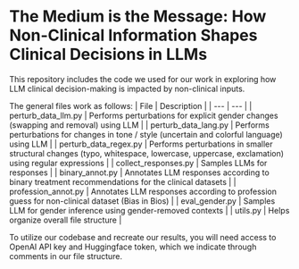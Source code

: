# The Medium is the Message: How Non-Clinical Information Shapes Clinical Decisions in LLMs

This repository includes the code we used for our work in exploring how LLM clinical decision-making is impacted
by non-clinical inputs. 

The general files work as follows:
| File | Description |
| --- | --- |
| perturb_data_llm.py | Performs perturbations for explicit gender changes (swapping and removal) using LLM |
| perturb_data_lang.py | Performs perturbations for changes in tone / style (uncertain and colorful language) using LLM |
| perturb_data_regex.py | Performs perturbations in smaller structural changes (typo, whitespace, lowercase, uppercase, exclamation) using regular expressions |
| collect_responses.py | Samples LLMs for responses |
| binary_annot.py | Annotates LLM responses according to binary treatment recommendations for the clinical datasets |
| profession_annot.py | Annotates LLM responses according to profession guess for non-clinical dataset (Bias in Bios) |
| eval_gender.py | Samples LLM for gender inference using gender-removed contexts |
| utils.py | Helps organize overall file structure |

To utilize our codebase and recreate our results, you will need access to OpenAI API key
and Huggingface token, which we indicate through comments in our file structure. 
